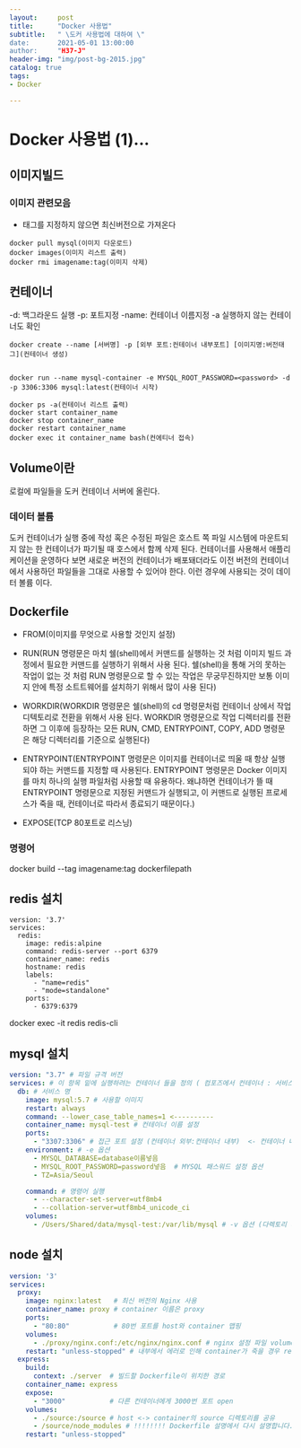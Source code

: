 ```yaml
---
layout:     post
title:      "Docker 사용법"
subtitle:   " \도커 사용법에 대하여 \"
date:       2021-05-01 13:00:00
author:     "H37-J"
header-img: "img/post-bg-2015.jpg"
catalog: true
tags:
- Docker

---
```


# Docker 사용법 (1)...

## 이미지빌드

### 이미지 관련모음
* 태그를 지정하지 않으면 최신버전으로 가져온다
```terminal
docker pull mysql(이미지 다운로드)
docker images(이미지 리스트 출력)
docker rmi imagename:tag(이미지 삭제)
```

## 컨테이너
-d: 백그라운드 실행
-p: 포트지정
-name: 컨테이너 이름지정
-a 실행하지 않는 컨테이너도 확인
```terminal
docker create --name [서버명] -p [외부 포트:컨테이너 내부포트] [이미지명:버전태그](컨테이너 생성)


docker run --name mysql-container -e MYSQL_ROOT_PASSWORD=<password> -d -p 3306:3306 mysql:latest(컨테이너 시작)

docker ps -a(컨테이너 리스트 출력)
docker start container_name
docker stop container_name
docker restart container_name
docker exec it container_name bash(컨에티너 접속)
```


## Volume이란
로컬에 파일들을 도커 컨테이너 서버에 올린다.

### 데이터 볼륨

도커 컨테이너가 실행 중에 작성 혹은 수정된 파일은 호스트 쪽 파일 시스템에 마운트되지 않는 한 컨테이너가 파기될 때 호스에서 함께 삭제 된다. 컨테이너를 사용해서 애플리케이션을 운영하다 보면 새로운 버전의 컨테이너가 배포돼더라도 이전 버전의 컨테이너에서 사용하던 파일들을 그대로 사용할 수 있어야 한다. 이런 경우에 사용되는 것이 데이터 볼륨 이다.

## Dockerfile
* FROM(이미지를 무엇으로 사용할 것인지 설정)

* RUN(RUN 명령문은 마치 쉘(shell)에서 커맨드를 실행하는 것 처럼 이미지 빌드 과정에서 필요한 커맨드를 실행하기 위해서 사용 된다. 쉘(shell)을 통해 거의 못하는 작업이 없는 것 처럼 RUN 명령문으로 할 수 있는 작업은 무궁무진하지만 보통 이미지 안에 특정 소트트웨어를 설치하기 위해서 많이 사용 된다)

* WORKDIR(WORKDIR 명령문은 쉘(shell)의 cd 명령문처럼 컨테이너 상에서 작업 디텍토리로 전환을 위해서 사용 된다. WORKDIR 명령문으로 작업 디렉터리를 전환하면 그 이후에 등장하는 모든 RUN, CMD, ENTRYPOINT, COPY, ADD 명령문은 해당 디렉터리를 기준으로 실행된다)

* ENTRYPOINT(ENTRYPOINT 명령문은 이미지를 컨테이너로 띄울 때 항상 실행되야 하는 커맨드를 지정할 때 사용된다. ENTRYPOINT 명령문은 Docker 이미지를 마치 하나의 실행 파일처럼 사용할 때 유용하다. 왜냐하면 컨테이너가 뜰 때 ENTRYPOINT 명령문으로 지정된 커맨드가 실행되고, 이 커맨드로 실행된 프로세스가 죽을 때, 컨테이너로 따라서 종료되기 때문이다.)

* EXPOSE(TCP 80포트로 리스닝)


### 명령어
docker build --tag imagename:tag dockerfilepath


## redis 설치
```
version: '3.7'
services:
  redis:
    image: redis:alpine
    command: redis-server --port 6379
    container_name: redis
    hostname: redis
    labels:
      - "name=redis"
      - "mode=standalone"
    ports:
      - 6379:6379
```
docker exec -it redis redis-cli


## mysql 설치
```yaml
version: "3.7" # 파일 규격 버전
services: # 이 항목 밑에 실행하려는 컨테이너 들을 정의 ( 컴포즈에서 컨테이너 : 서비스 )
  db: # 서비스 명
    image: mysql:5.7 # 사용할 이미지
    restart: always
    command: --lower_case_table_names=1 <----------
    container_name: mysql-test # 컨테이너 이름 설정
    ports:
      - "3307:3306" # 접근 포트 설정 (컨테이너 외부:컨테이너 내부)  <- 컨테이너 내부는 무조건 3306
    environment: # -e 옵션
      - MYSQL_DATABASE=database이름넣음
      - MYSQL_ROOT_PASSWORD=password넣음  # MYSQL 패스워드 설정 옵션
      - TZ=Asia/Seoul

    command: # 명령어 실행
      - --character-set-server=utf8mb4
      - --collation-server=utf8mb4_unicode_ci
    volumes:
      - /Users/Shared/data/mysql-test:/var/lib/mysql # -v 옵션 (다렉토리 마운트 설정)
```

## node 설치
```yaml
version: '3'
services:
  proxy:
    image: nginx:latest   # 최신 버전의 Nginx 사용
    container_name: proxy # container 이름은 proxy
    ports: 
      - "80:80"           # 80번 포트를 host와 container 맵핑
    volumes:
      - ./proxy/nginx.conf:/etc/nginx/nginx.conf # nginx 설정 파일 volume 맵핑
    restart: "unless-stopped" # 내부에서 에러로 인해 container가 죽을 경우 restart
  express:
    build:
      context: ./server  # 빌드할 Dockerfile이 위치한 경로
    container_name: express
    expose:
      - "3000"           # 다른 컨테이너에게 3000번 포트 open
    volumes:
      - ./source:/source # host <-> container의 source 디렉토리를 공유
      - /source/node_modules # !!!!!!!! Dockerfile 설명에서 다시 설명합니다.
    restart: "unless-stopped"
```



